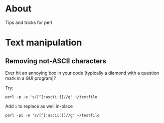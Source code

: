 # About
Tips and tricks for perl

# Text manipulation

## Removing not-ASCII characters
Ever hit an annoying box in your code (typically a diamond with a question mark in a GUI program)?

Try:
```
perl -p -e 's/[^[:ascii:]]//g' ~/testfile
```

Add `i` to replace as well in-place
```
perl -pi -e 's/[^[:ascii:]]//g' ~/testfile
```
